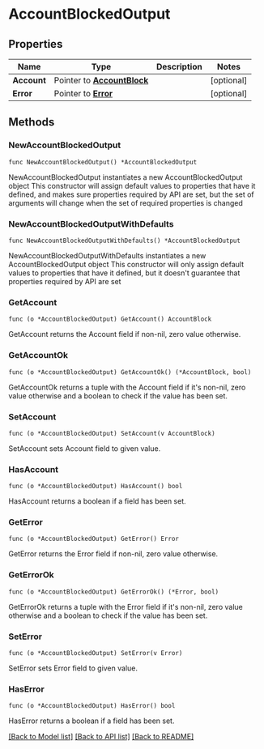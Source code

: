 # AccountBlockedOutput

## Properties

Name | Type | Description | Notes
------------ | ------------- | ------------- | -------------
**Account** | Pointer to [**AccountBlock**](AccountBlock.md) |  | [optional] 
**Error** | Pointer to [**Error**](Error.md) |  | [optional] 

## Methods

### NewAccountBlockedOutput

`func NewAccountBlockedOutput() *AccountBlockedOutput`

NewAccountBlockedOutput instantiates a new AccountBlockedOutput object
This constructor will assign default values to properties that have it defined,
and makes sure properties required by API are set, but the set of arguments
will change when the set of required properties is changed

### NewAccountBlockedOutputWithDefaults

`func NewAccountBlockedOutputWithDefaults() *AccountBlockedOutput`

NewAccountBlockedOutputWithDefaults instantiates a new AccountBlockedOutput object
This constructor will only assign default values to properties that have it defined,
but it doesn't guarantee that properties required by API are set

### GetAccount

`func (o *AccountBlockedOutput) GetAccount() AccountBlock`

GetAccount returns the Account field if non-nil, zero value otherwise.

### GetAccountOk

`func (o *AccountBlockedOutput) GetAccountOk() (*AccountBlock, bool)`

GetAccountOk returns a tuple with the Account field if it's non-nil, zero value otherwise
and a boolean to check if the value has been set.

### SetAccount

`func (o *AccountBlockedOutput) SetAccount(v AccountBlock)`

SetAccount sets Account field to given value.

### HasAccount

`func (o *AccountBlockedOutput) HasAccount() bool`

HasAccount returns a boolean if a field has been set.

### GetError

`func (o *AccountBlockedOutput) GetError() Error`

GetError returns the Error field if non-nil, zero value otherwise.

### GetErrorOk

`func (o *AccountBlockedOutput) GetErrorOk() (*Error, bool)`

GetErrorOk returns a tuple with the Error field if it's non-nil, zero value otherwise
and a boolean to check if the value has been set.

### SetError

`func (o *AccountBlockedOutput) SetError(v Error)`

SetError sets Error field to given value.

### HasError

`func (o *AccountBlockedOutput) HasError() bool`

HasError returns a boolean if a field has been set.


[[Back to Model list]](../README.md#documentation-for-models) [[Back to API list]](../README.md#documentation-for-api-endpoints) [[Back to README]](../README.md)


